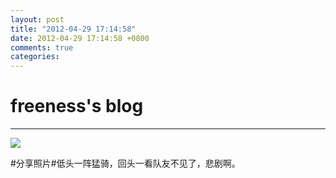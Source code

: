 ```yaml
---
layout: post
title: "2012-04-29 17:14:58"
date: 2012-04-29 17:14:58 +0800
comments: true
categories: 
---
```


# freeness's blog

----------

![](http://okqmqrbgo.bkt.clouddn.com/201204291714581.jpg)

>
\#分享照片\#低头一阵猛骑，回头一看队友不见了，悲剧啊。